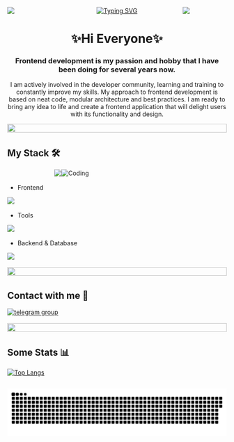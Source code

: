 <div align="center">
  <img align="left" src="https://user-images.githubusercontent.com/65187002/144930161-2f783401-8d27-4fdf-a2f7-cc0ba32f1f1f.gif" width="20%">
  <img align="right" src="https://user-images.githubusercontent.com/65187002/144930161-2f783401-8d27-4fdf-a2f7-cc0ba32f1f1f.gif" width="20%">
  
  [![Typing SVG](https://readme-typing-svg.demolab.com?font=Satisfy&size=35&pause=1000&color=14ADE9E6&background=A509D100&center=true&vCenter=true&random=false&width=435&lines=Hi+There%F0%9F%91%8B!+I'm+Eduard+Lankov;and+I'm+frontend+developer)](https://git.io/typing-svg)
  
  <h1 align="center">✨Hi Everyone✨</h1> 
  <h3 align="center">Frontend development is my passion and hobby that I have been doing for several years now.</h3>
  <p align="center">I am actively involved in the developer community, learning and training to constantly improve my skills.
  My approach to frontend development is based on neat code, modular architecture and best practices.
  I am ready to bring any idea to life and create a frontend application that will delight users with its functionality and design.</p>
</div>

<img src="https://i.imgur.com/dBaSKWF.gif" height="20" width="100%">

## My Stack 🛠️

<img align="right" alt="Coding" width="380" src="https://user-images.githubusercontent.com/74038190/229223263-cf2e4b07-2615-4f87-9c38-e37600f8381a.gif">

<div align="right">

![](https://komarev.com/ghpvc/?username=SenSeTioN&color=42BFE9&label=VIEWS👁️&style=for-the-badge)

</div>

- Frontend
<p align="left">
  <a href="https://skillicons.dev">
    <img src="https://skillicons.dev/icons?i=html,css,scss,tailwind,js,ts,react,redux,nextjs,jest,vercel&perline=7" />
  </a>
</p>

- Tools
<p align="left">
  <a href="https://skillicons.dev">
    <img src="https://skillicons.dev/icons?i=vscode,figma,git,github,gitlab,webpack,vite,babel,postman,jenkins,npm,yarn&perline=7" />
  </a>
</p>

- Backend & Database
<p align="left">
  <a href="https://skillicons.dev">
    <img src="https://skillicons.dev/icons?i=nodejs,express,prisma,mongodb,mysql,postgresql,firebase&perline=7" />
  </a>
</p>

<img src="https://i.imgur.com/dBaSKWF.gif" height="20" width="100%">

## Contact with me 💬
<div id="badges">
    <a href="https://t.me/elankov" target="_blank">
      <img src="https://cdn-icons-png.flaticon.com/512/2111/2111646.png" width="40" height="40" alt="telegram group" />
    </a>
  </div>

<br/>
<img src="https://i.imgur.com/dBaSKWF.gif" height="20" width="100%">

## Some Stats 📊

 <table align="center" width="100%" height="100%" >
   <tr>
  
[![Top Langs](https://github-readme-stats.vercel.app/api/top-langs/?username=SenSeTioN&size_weight=0.1&count_weight=0.1&layout=donut&theme=github_dark&border_color=14ADE99A)](https://github.com/SenSeTioN/github-readme-stats)

 </tr>
  </table>

<p align="center">
  
   <img width="600" src="assets/github-snake.svg" alt="snake"/>
   
</p>
